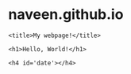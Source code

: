 # naveen.github.io
<!DOCTYPE html>

<html>

  <head>

    <title>My webpage!</title>

  </head>

  <body>

    <h1>Hello, World!</h1>

    <h4 id='date'></h4>

  </body>

</html>
